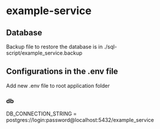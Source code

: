 # example-service

## Database

Backup file to restore the database is in ./sql-script/example_service.backup

## Configurations in the .env file

Add new .env file to root application folder

### db

DB_CONNECTION_STRING = postgres://login:password@localhost:5432/example_service